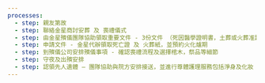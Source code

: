 ```yaml
---
processes:
  - step: 親友第故
  - step: 聯絡金星商討安葬 及 喪禮儀式
  - step: 由金星殯儀團隊協助領取重要文件 - 3份文件 （死因醫學證明書，土葬或火葬准許證，及領取遺體準許證）
  - step: 申請文件 - 金星代辦領取死亡證 及 火葬紙，並預約火化爐期
  - step: 到殯儀公司安排殯儀事項 - 確認喪禮流程及選擇棺木，祭品等細節
  - step: 守夜及出殯安排
  - step: 認領先人遺體 – 團隊協助與院方安排接送，並進行尊體護理服務包括淨身及化妝
---
```

